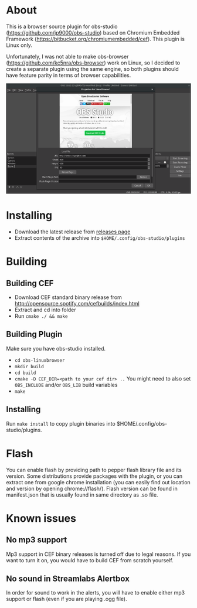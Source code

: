 # About

This is a browser source plugin for obs-studio (https://github.com/jp9000/obs-studio) based
on Chromium Embedded Framework (https://bitbucket.org/chromiumembedded/cef). This plugin is Linux only.

Unfortunately, I was not able to make obs-browser (https://github.com/kc5nra/obs-browser) work on Linux,
so I decided to create a separate plugin using the same engine, so both plugins should have feature parity in
terms of browser capabilities.

![Browser window](img/obs-linuxbrowser.png)

# Installing

* Download the latest release from [releases page](https://github.com/bazukas/obs-linuxbrowser/releases)
* Extract contents of the archive into `$HOME/.config/obs-studio/plugins`

# Building

## Building CEF

* Download CEF standard binary release from http://opensource.spotify.com/cefbuilds/index.html
* Extract and cd into folder
* Run `cmake ./ && make`

## Building Plugin

Make sure you have obs-studio installed.

* `cd obs-linuxbrowser`
* `mkdir build`
* `cd build`
* `cmake -D CEF_DIR=<path to your cef dir> ..` You might need to also set `OBS_INCLUDE` and/or `OBS_LIB`
build variables
* `make`

## Installing

Run `make install` to copy plugin binaries into $HOME/.config/obs-studio/plugins.

# Flash

You can enable flash by providing path to pepper flash library file and its version.
Some distributions provide packages with the plugin, or you can extract one from google chrome installation (you can easily find out location and version by opening chrome://flash/).
Flash version can be found in manifest.json that is usually found in same directory as .so file.

# Known issues

## No mp3 support

Mp3 support in CEF binary releases is turned off due to legal reasons. If you want to turn it on, you would
have to build CEF from scratch yourself.

## No sound in Streamlabs Alertbox

In order for sound to work in the alerts, you will have to enable either mp3 support or flash (even if you are
playing .ogg file).

